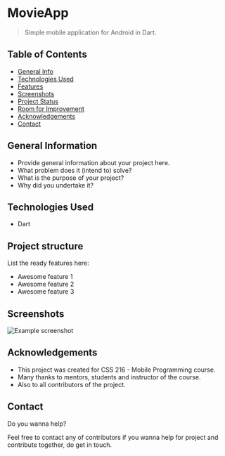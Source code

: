 # MovieApp
> Simple mobile application for Android in Dart.

## Table of Contents
* [General Info](#general-information)
* [Technologies Used](#technologies-used)
* [Features](#features)
* [Screenshots](#screenshots)
* [Project Status](#project-status)
* [Room for Improvement](#room-for-improvement)
* [Acknowledgements](#acknowledgements)
* [Contact](#contact)
<!-- * [License](#license) -->


## General Information
- Provide general information about your project here.
- What problem does it (intend to) solve?
- What is the purpose of your project?
- Why did you undertake it?
<!-- You don't have to answer all the questions - just the ones relevant to your project. -->


## Technologies Used
- Dart

## Project structure
List the ready features here:
- Awesome feature 1
- Awesome feature 2
- Awesome feature 3

## Screenshots
![Example screenshot](./img/screenshot.png)

## Acknowledgements

- This project was created for CSS 216 - Mobile Programming course.
- Many thanks to mentors, students and instructor of the course.
- Also to all contributors of the project. 


## Contact

Do you wanna help?

Feel free to contact any of contributors if you wanna help for project and contribute together, do get in touch.


